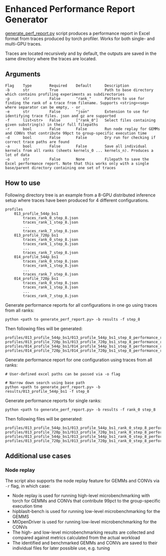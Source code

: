 # Enhanced Performance Report Generator

[generate_perf_report.py](./generate_perf_report.py) script produces a performance report in Excel format from traces produced by torch profiler. Works for both single- and multi-GPU traces.

Traces are located recursively and by default, the outputs are saved in the same directory where the traces are located.

## Arguments

```
Flag    Type        Required    Default      Description
-b      str         True                     Path to base directory which contains profiling experiments as subdirectories
-p      str         False       "rank_"      Pattern to use for finding the rank of a trace from filename. Supports <string><sep> where separator can be empty, - or _
-e      str         False       "json"       Extension to use for identifying trace files. json and gz are supported
-f      list<str>   False       ["rank_0"]   Select files containing given substring(s) in their full filepaths
-r      bool        False       False        Run node replay for GEMMs and CONVs that contribute 99pct to group-specific execution time
-d      bool        False       False        Dry run for checking if correct trace paths are found
-a      bool        False       False        Save all individual kernels from all ranks (sheets kernels_0 ... kernels_n). Produces a lot of data
-o      str         False       None         Filepath to save the Excel performance report. Note that this works only with a single base/parent directory containing one set of traces
```

## How to use

Following directory tree is an example from a 8-GPU distributed inference setup where traces have been produced for 4 different configurations.

```
profiles
    013_profile_544p_bs1
        traces_rank_0_step_8.json
        traces_rank_1_step_8.json
        ...
        traces_rank_7_step_8.json
    013_profile_720p_bs1
        traces_rank_0_step_8.json
        traces_rank_1_step_8.json
        ...
        traces_rank_7_step_8.json
    014_profile_544p_bs1
        traces_rank_0_step_8.json
        traces_rank_1_step_8.json
        ...
        traces_rank_7_step_8.json
    014_profile_720p_bs1
        traces_rank_0_step_8.json
        traces_rank_1_step_8.json
        ...
        traces_rank_7_step_8.json
```

Generate performance reports for all configurations in one go using traces from all ranks:

```
python <path to generate_perf_report.py> -b results -f step_8
```

Then following files will be generated:

```
profiles/013_profile_544p_bs1/013_profile_544p_bs1_step_8_performance_report.xlsx
profiles/013_profile_720p_bs1/013_profile_720p_bs1_step_8_performance_report.xlsx
profiles/014_profile_544p_bs1/014_profile_544p_bs1_step_8_performance_report.xlsx
profiles/014_profile_720p_bs1/014_profile_720p_bs1_step_8_performance_report.xlsx
```

Generate performance report for one configuration using traces from all ranks:

```
# User-defined excel paths can be passed via -o flag

# Narrow down search using base path
python <path to generate_perf_report.py> -b results/013_profile_544p_bs1 -f step_8
```

Generate performance reports for single ranks:

```
python <path to generate_perf_report.py> -b results -f rank_0 step_8
```

Then following files will be generated:

```
profiles/013_profile_544p_bs1/013_profile_544p_bs1_rank_0_step_8_performance_report.xlsx
profiles/013_profile_720p_bs1/013_profile_720p_bs1_rank_0_step_8_performance_report.xlsx
profiles/013_profile_544p_bs1/013_profile_544p_bs1_rank_0_step_8_performance_report.xlsx
profiles/013_profile_720p_bs1/013_profile_720p_bs1_rank_0_step_8_performance_report.xlsx
```

## Additional use cases


### Node replay

The script also supports the node replay feature for GEMMs and CONVs via `-r` flag, in which case:

- Node replay is used for running high-level microbenchmarking with torch for GEMMs and CONVs that contribute 99pct to the group-specific execution time
- hipblaslt-bench is used for running low-level microbenchmarking for the GEMMS
- MIOpenDriver is used for running low-level microbenchmarking for the CONVs
- The high- and low-level microbenchmarking results are collected and compared against metrics calculated from the actual workload
- The identified and benchmarked GEMMs and CONVs are saved to their individual files for later possible use, e.g. tuning